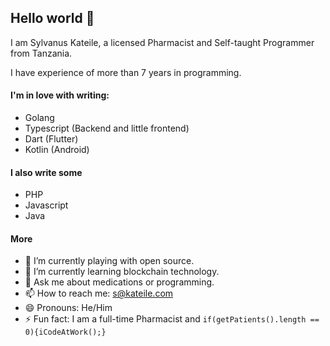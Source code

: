 ## Hello world 👋

I am Sylvanus Kateile, a licensed Pharmacist and Self-taught Programmer from Tanzania.

I have experience of more than 7 years in programming.

#### I'm in love with writing:

- Golang
- Typescript (Backend and little frontend)
- Dart (Flutter)
- Kotlin (Android)

#### I also write some

- PHP
- Javascript
- Java

#### More

- 🔭 I’m currently playing with open source.
- 🌱 I’m currently learning blockchain technology.
- 💬 Ask me about medications or programming.
- 📫 How to reach me: s@kateile.com
- 😄 Pronouns: He/Him
- ⚡ Fun fact: I am a full-time Pharmacist and `if(getPatients().length == 0){iCodeAtWork();}`
